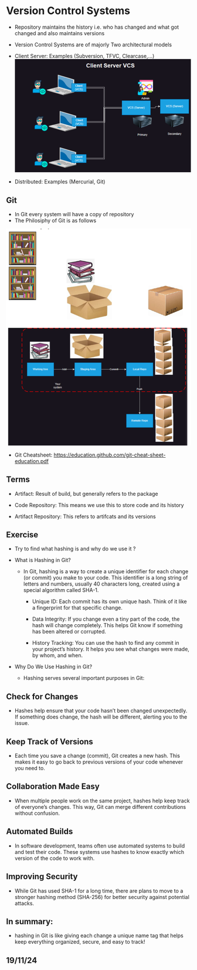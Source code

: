 # Version Control Systems


*  Repository maintains the history i.e. who has changed and what got changed and also maintains versions

*  Version Control Systems are of majorly Two architectural models

* Client Server: Examples (Subversion, TFVC, Clearcase,…)
 ![preview](images/1.png)

* Distributed: Examples (Mercurial, Git)
 

Git
----

* In Git every system will have a copy of repository
* The Philosiphy of Git is as follows

![preview](images/2.png)

* Git Cheatsheet: https://education.github.com/git-cheat-sheet-education.pdf

Terms
-----

* Artifact: Result of build, but generally refers to the package

* Code Repository: This means we use this to store code and its history

* Artifact Repository: This refers to artifcats and its versions

Exercise
--------

* Try to find what hashing is and why do we use it ?

* What is Hashing in Git?
    * In Git, hashing is a way to create a unique identifier for each change (or commit) you make to your code. This identifier is a long string of letters and numbers, usually 40 characters long, created using a special algorithm called SHA-1.
       
       * Unique ID: Each commit has its own unique hash. Think of it like a fingerprint for that specific change.
       
       * Data Integrity: If you change even a tiny part of the code, the hash will change completely. This helps Git know if something has been altered or corrupted.

       * History Tracking: You can use the hash to find any commit in your project’s history. It helps you see what changes were made, by whom, and when.

* Why Do We Use Hashing in Git?
    * Hashing serves several important purposes in Git:
   
Check for Changes
--------------------
  * Hashes help ensure that your code hasn’t been changed unexpectedly. If something does change, the hash will be different, alerting you to the issue.
    
Keep Track of Versions
------------------------
  * Each time you save a change (commit), Git creates a new hash. This makes it easy to go back to previous versions of your code whenever you need to.
    
Collaboration Made Easy
------------------------- 
  * When multiple people work on the same project, hashes help keep track of everyone’s changes. This way, Git can merge different contributions without confusion.

Automated Builds
-----------------
  * In software development, teams often use automated systems to build and test their code. These systems use hashes to know exactly which version of the code to work with.

Improving Security
------------------
  * While Git has used SHA-1 for a long time, there are plans to move to a stronger hashing method (SHA-256) for better security against potential attacks.
 
In summary: 
-----------
  * hashing in Git is like giving each change a unique name tag that helps keep everything organized, secure, and easy to track!



19/11/24
---------